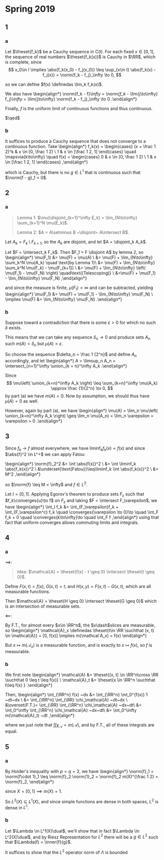# Spring 2019

## 1

### a

Let $\theset{f_k}$ be  a Cauchy sequence in $C(I)$.
For each fixed $x\in [0, 1]$, the sequence of real numbers $\theset{f_k(x)}$ is Cauchy in $\RR$, which is complete, since
$$
x_0\in I \implies \abs{f_k(x_0) - f_j(x_0)} \leq \sup_{x\in I} \abs{f_k(x) - f_j(x)} = \norm{f_k - f_j}_\infty \to 0,
$$

so we can define $f(x) \definedas \lim_k f_k(x)$.

We also have
\begin{align*}
\norm{f_k - f}_\infty
= \norm{f_k - \lim_{j\to\infty} f_j}_\infty 
= \lim_{j\to\infty} \norm{f_k - f_j}_\infty 
\to 0
.\end{align*}

Finally, $f$ is the uniform limit of continuous functions and thus continuous. 

$\qed$

### b

It suffices to produce a Cauchy sequence that does not converge to a continuous function. Take
\begin{align*}
f_k(x) = 
\begin{cases}
(x + \frac 1 2)^k & x \in [0, \frac 1 2) \\
1 & x \in [\frac 1 2, 1]
\end{cases}
\quad \mapsvia{k\to\infty} \quad
f(x) = 
\begin{cases}
0 & x \in [0, \frac 1 2) \\
1 & x \in [\frac 1 2, 1]
\end{cases}
,\end{align*}

which is Cauchy, but there is no $g\in L^1$ that is continuous such that $\norm{f - g}_1 = 0$.

## 2


### a

> Lemma 1: $\mu(\disjoint_{k=1}^\infty E_k) = \lim_{N\to\infty} \sum_{k=1}^N \mu(E_k)$.
> 
> Lemma 2: $A = A\setminus B ~\disjoint~ A\intersect B$.

Let $A_k = F_k \setminus F_{k+1}$, so the $A_k$ are disjoint, and let $A = \disjoint_k A_k$.


Let $F = \intersect_k F_k$. 
Then $F_1 = F \disjoint A$ by lemma 2, so
\begin{align*}
\mu(F_1) 
&= \mu(F) + \mu(A) \\
&= \mu(F) + \lim_{N\to\infty} \sum_k^N \mu(A_k) \quad \text{by Lemma 1}\\
&= \mu(F) + \lim_{N\to\infty} \sum_k^N \mu(F_k) - \mu(F_{k+1}) \\
&= \mu(F) + \lim_{N\to\infty} \left( \mu(F_1) - \mu(F_N) \right) \quad\text{(Telescoping)} \\
&=\mu(F) + \mu(F_1) - \lim_{N\to\infty} \mu(F_N)
,\end{align*}

and since the measure is finite, $\mu(F_1) < \infty$ and can be subtracted, yielding
\begin{align*}
\mu(F_1) &= \mu(F) + \mu(F_1) - \lim_{N\to\infty} \mu(F_N) \\
\implies \mu(F) &= \lim_{N\to\infty} \mu(F_N)
.\end{align*}

### b

Suppose toward a contradiction that there is some $\varepsilon > 0$ for which no such $\delta$ exists.

This means that we can take any sequence $\delta_n \to 0$ and produce sets $A_n$ such $m(A) < \delta_n$ but $\mu(A) > \varepsilon$.

So choose the sequence $\delta_n = \frac 1 {2^n}$ and define $A_n$ accordingly, and let
\begin{align*}
A = \limsup_n A_n = \intersect_{n=1}^\infty \union_{k = n}^\infty A_k
.\end{align*}

Since 
$$
\mu\left( \union_{k=n}^\infty A_k \right) \leq \sum_{k=n}^\infty \mu(A_k) \approx \frac {1}{2^n} \to 0,
$$
by part (a) we have $m(A) = 0$. 
Now by assumption, we should thus have $\mu(A) = 0$ as well.

However, again by part (a), we have
\begin{align*}
\mu(A) = \lim_n \mu\left( \union_{k=n}^\infty A_k \right)
\geq \lim_n \mu(A_n) = \lim_n \varepsilon = \varepsilon > 0
.\end{align*}

## 3

Since $f_k \to f$ almost everywhere, we have $\liminf_k f_k(x) = f(x)$ and since $\abs{f}^2 \in L^+$ we can apply Fatou:

\begin{align*}
\norm{f}_2^2
&= \int \abs{f(x)}^2  \\
&= \int \liminf_k \abs{f_k(x)}^2 \\
&\underset{\text{Fatou}}\leq\liminf_k \int \abs{f_k(x)}^2 \\
&= M^2
,\end{align*}

so $\norm{f} \leq M < \infty$ and $f\in L^2$.

Let $I = [0, 1]$.
Applying Egorov's theorem to produce sets $F_\varepsilon$ such that $f_k\converges{u}\to f$ on $F_\varepsilon$ and taking $F = \intersect F_\varepsilon$, we have
\begin{align*}
\int_I f_k 
&= \int_{F_\varepsilon}f_k + \int_{F_\varepsilon^c} f_k 
\quad \converges{\varepsilon \to 0}\to \quad 
\int_F f_k + 0 
\quad  \converges{k\to\infty}\to \quad 
\int_F f
,\end{align*}
using that fact that uniform converges allows commuting limits and integrals.

## 4

### a

$\implies$:

> Idea: $\mathcal{A} = \theset{f(x) - t \geq 0} \intersect \theset{t \geq 0}$.

Define $F(x, t) = f(x)$, $G(x, t) = t$, and $H(x, y) = F(x, t) - G(x, t)$, which are all measurable functions.

Then $\mathcal{A} = \theset{H \geq 0} \intersect \theset{G \geq 0}$ which is an intersection of measurable sets.


$\impliedby$:

By F.T., for almost every $x\in \RR^n$, the $x\dash$slices are measurable, so
\begin{align*}
\mathcal{A}_x \definedas \theset{t\in \RR \suchthat (x, t) \in \mathcal{A}} = [0, f(x)] \implies m(\mathcal A_x) = f(x)
\end{align*}

But $x \mapsto m(\mathcal A_x)$ is a measurable function, and is exactly to $x \mapsto f(x)$, so $f$ is measurable.


### b

We first note
\begin{align*}
\mathcal{A} &= \theset{(x, t) \in \RR^n\cross \RR \suchthat 0 \leq t \leq f(x)} 
\\
\mathcal{A}_t &= \theset{x
\in \RR^n \suchthat t\leq f(x) }
.\end{align*}

Then,
\begin{align*}
\int_{\RR^n} f(x) ~dx 
&= \int_{\RR^n} \int_0^{f(x)} 1 ~dt~dx \\
&= \int_{\RR^n} \int_{\RR} \chi_\mathcal{A} ~dt~dx \\
&\overset{F.T.}= \int_{\RR} \int_{\RR^n} \chi_\mathcal{A} ~dx~dt\\
&= \int_0^\infty \int_{\RR^n} \chi_\mathcal{A} ~dx~dt\\
&= \int_0^\infty m(\mathcal{A}_t) ~dt
,\end{align*}

where we just note that $\int \int \chi_\mathcal{A} = m(\mathcal{A})$, and by F.T., all of these integrals are equal.

## 5

### a

By Holder's inequality with $p=q=2$, we have
\begin{align*}
\norm{f}_1 = \norm{f\cdot 1}_1 \leq \norm{f}_2 \norm{1}_2 = \norm{f}_2 m(X)^{\frac 1 2} = \norm{f}_2,
\end{align*}

since $X = [0, 1] \implies m(X) = 1$.

So $L^2(X) \subseteq L^1(X)$, and since simple functions are dense in both spaces, $L^2$ is dense in $L^1$.

### b

Let $\Lambda \in L^1(X)\dual$; we'll show that in fact $\Lambda \in L^2(X)\dual$, and by Riesz Representation for $L^2$ there will be a $g\in L^2$ such that $\Lambda(f) = \inner{f}{g}$.

It suffices to show that the $L^2$ operator norm of $\Lambda$ is bounded